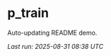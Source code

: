 # p_train

Auto-updating README demo.

<!--START_SECTION:status-->
_Last run: 2025-08-31 08:38 UTC_
<!--END_SECTION:status-->




































































































































































































































